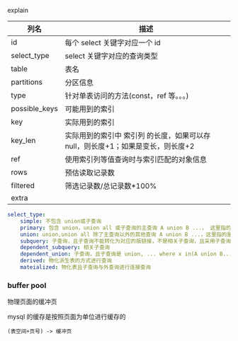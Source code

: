 explain





| 列名          | 描述                          |
| ------------- | ----------------------------- |
| id            | 每个 select 关键字对应一个 id |
| select_type   | select 关键字对应的查询类型   |
| table         | 表名 |
| partitions    | 分区信息 |
| type          | 针对单表访问的方法(const，ref 等。。。) |
| possible_keys | 可能用到的索引 |
| key           | 实际用到的索引 |
| key_len       | 实际用到的索引中 索引列 的长度，如果可以存 null，则长度+1；如果是变长，则长度+2 |
| ref           | 使用索引列等值查询时与索引匹配的对象信息 |
|rows|预估读取记录数|
|filtered|筛选记录数/总记录数*100%|
|extra||

```yml
select_type: 
	simple: 不包含 union或子查询
	primary: 包含 union，union all 或子查询的主查询 A union B ...， 这里指的是 A
	union: union,union all 除了主查询以外的其他查询 A union B ...，这里指的是 B
	subquery: 子查询，且子查询不能转化为对应的版链接，不是相关子查询，且采用子查询物化技术查询的子查询
	dependent_subquery: 相关子查询
	dependent_union: 子查询，且子查询是 union, ... where x in(A union B...),这里指的 B...
	derived: 物化派生表的方式进行查询
	mateialized: 物化表且子查询与外查询进行连接查询
```



### buffer pool

物理页面的缓冲页

mysql 的缓存是按照页面为单位进行缓存的

`(表空间+页号) -> 缓冲页`



























































